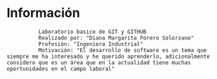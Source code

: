 # Información
              Laboratorio basico de GIT y GITHUB
              Realizado por: "Diana Margarita Forero Solorzano"
              Profesión: "Ingeniera Industrial"
              Motivación: "El desarrollo de software es un tema que siempre me ha interesado y he querido aprenderlo, adicionalmente considero que es un área que en la actualidad tiene muchas oportunidades en el campo laboral"
